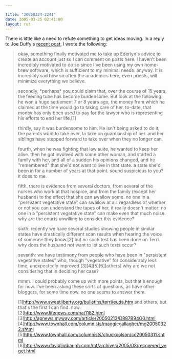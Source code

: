 ```yaml
---

title: "20050324-2241"
date: 2005-03-25 02:41:00
layout: rut
---
```


<p> There is little like a need to refute something
to get ideas moving.  In a reply to Joe Duffy's <a href="http://www.livejournal.com/users/jduffy1535/44743.html">recent
post</a>, I wrote the following:</p>

<blockquote><p>okay, something finally motivated me to take up
Ederlyn's advice to create an account just so I can comment on posts
here. I haven't been incredibly motivated to do so since I've been
using my own home-brew software, which is sufficient to my minimal
needs. anyway. It is incredibly sad how so often the academics here,
even priests, will minimize everything we believe.</p>

<p>secondly, *perhaps* you could claim that, over the course
of 15 years, the feeding tube has become burdensome. But look
at the following: he won a huge settlement 7 or 8 years ago, the
money from which he claimed at the time would go to taking care of
her. to-date, that money has only been used to pay for the lawyer
who is representing his efforts to end her life.[1]</p>

<p>thirdly, say it was burdensome to him. He isn't being asked to
do it, the parents want to take over, to take on guardianship of
her. and her siblings have stepped forward to take over when they
no longer can.</p>

<p>fourth, when he was fighting that law suite, he wanted to keep
her alive. then he got involved with some other woman, and started
a family with her, and all of a sudden his opinions changed, and
he "remembered" that she'd not want to live in that state. a state
she'd been in for a number of years at that point. sound suspicious
to you? it does to me.</p>

<p>fifth. there is evidence from several doctors, from several of
the nurses who work at that hospice, and from the family (except
her husband) to the effect that she can swallow some. no one in
a "persistent vegetative state" can swallow at all. regardless
of whether or not you can understand the tapes of her, it really
doesn't matter: no one in a "persistent vegetative state" can make
even that much noise. why are the courts unwilling to consider
this evidence?</p>

<p>sixth: recently we have several studies showing people in similar
states have drastically different scan results when hearing the
voice of someone they know.[2] but no such test has been done on
Terri. why does the husband not want to let such tests occur?</p>

<p>seventh: we have testimony from people who have been in
"persistent vegetative states" who, though "vegetative" for
considerably less time, unexpectedly improved.[3][4][5][6][others]
why are we not considering that in deciding her case?</p>

<p>mmm. I could probably come up with more points, but that's enough
for now. I've been asking these sorts of questions, as have other
bloggers, for some time now. no one seems to answer them.</p>

[1]http://www.sweetliberty.org/bulletins/terri/euda.htm
and others, but that's the first I can find. now.<br  />
[2]http://www.lifenews.com/nat1182.html<br  />
[3]http://apnews.myway.com/article/20050213/D887B94G0.html<br  />
[4]http://www.townhall.com/columnists/maggiegallagher/mg20050322.shtml<br  />
[5]http://www.townhall.com/columnists/chuckcolson/cc20050311.shtml<br  />
[6]http://www.davidlimbaugh.com/mt/archives/2005/03/recovered_veget.html</blockquote>

